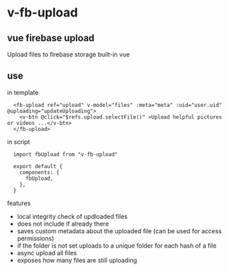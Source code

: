 # v-fb-upload
## vue firebase upload
Upload files to firebase storage
built-in vue
## use

in template
```
  <fb-upload ref="upload" v-model="files" :meta="meta" :uid="user.uid" @uploading="updateUploading">
    <v-btn @click="$refs.upload.selectFile()" >Upload helpful pictures or videos ...</v-btn> 
  </fb-upload>
```

in script
```
  import fbUpload from "v-fb-upload"
  
  export default {
    components: {
      fbUpload,
    },
  }

```

features
* local integrity check of updloaded files
* does not include if already there
* saves custom metadata about the uploaded file (can be used for access permissions)
* if the folder is not set uploads to a unique folder for each hash of a file
* async upload all files
* exposes how many files are still uploading
